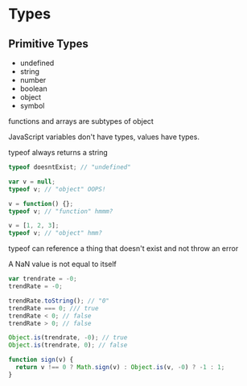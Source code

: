# Types

## Primitive Types

- undefined
- string
- number
- boolean
- object
- symbol

functions and arrays are subtypes of object

JavaScript variables don't have types, values have types.

typeof always returns a string

```js
typeof doesntExist; // "undefined"

var v = null;
typeof v; // "object" OOPS!

v = function() {};
typeof v; // "function" hmmm?

v = [1, 2, 3];
typeof v; // "object" hmm?
```

typeof can reference a thing that doesn't exist and not throw an error

A NaN value is not equal to itself

```js
var trendrate = -0;
trendRate = -0;

trendRate.toString(); // "0"
trendRate === 0; /// true
trendRate < 0; // false
trendRate > 0; // false

Object.is(trendrate, -0); // true
Object.is(trendrate, 0); // false

function sign(v) {
  return v !== 0 ? Math.sign(v) : Object.is(v, -0) ? -1 : 1;
}
```
